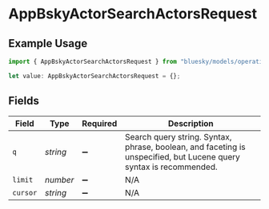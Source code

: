 # AppBskyActorSearchActorsRequest

## Example Usage

```typescript
import { AppBskyActorSearchActorsRequest } from "bluesky/models/operations";

let value: AppBskyActorSearchActorsRequest = {};
```

## Fields

| Field                                                                                                              | Type                                                                                                               | Required                                                                                                           | Description                                                                                                        |
| ------------------------------------------------------------------------------------------------------------------ | ------------------------------------------------------------------------------------------------------------------ | ------------------------------------------------------------------------------------------------------------------ | ------------------------------------------------------------------------------------------------------------------ |
| `q`                                                                                                                | *string*                                                                                                           | :heavy_minus_sign:                                                                                                 | Search query string. Syntax, phrase, boolean, and faceting is unspecified, but Lucene query syntax is recommended. |
| `limit`                                                                                                            | *number*                                                                                                           | :heavy_minus_sign:                                                                                                 | N/A                                                                                                                |
| `cursor`                                                                                                           | *string*                                                                                                           | :heavy_minus_sign:                                                                                                 | N/A                                                                                                                |